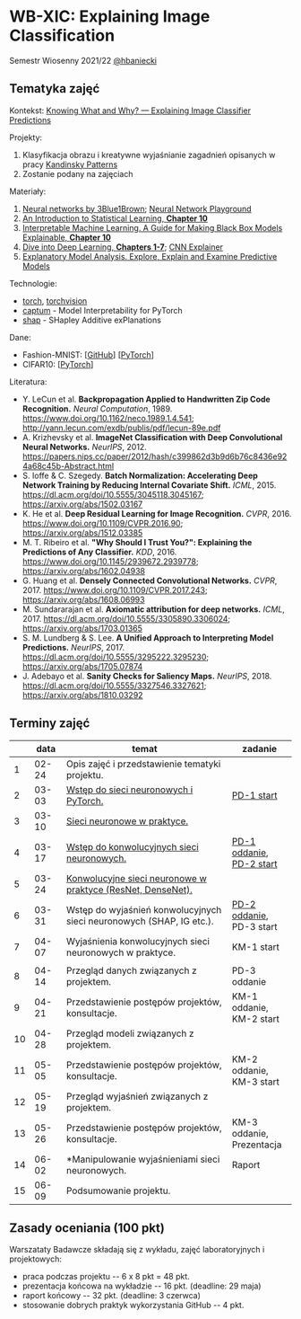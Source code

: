 # WB-XIC: Explaining Image Classification

Semestr Wiosenny 2021/22 [@hbaniecki](https://github.com/hbaniecki)

## Tematyka zajęć

Kontekst: [Knowing What and Why? — Explaining Image Classifier Predictions](https://towardsdatascience.com/knowing-what-and-why-explaining-image-classifier-predictions-680a15043bad)

Projekty:
1. Klasyfikacja obrazu i kreatywne wyjaśnianie zagadnień opisanych w pracy [Kandinsky Patterns](https://www.sciencedirect.com/science/article/pii/S0004370221000977)
2. Zostanie podany na zajęciach

Materiały:
1. [Neural networks by 3Blue1Brown](https://www.youtube.com/playlist?list=PLZHQObOWTQDNU6R1_67000Dx_ZCJB-3pi); [Neural Network Playground](https://playground.tensorflow.org)
2. [An Introduction to Statistical Learning, **Chapter 10**](https://www.statlearning.com/)
3. [Interpretable Machine Learning. A Guide for Making Black Box Models Explainable, **Chapter 10**](https://christophm.github.io/interpretable-ml-book/neural-networks)
4. [Dive into Deep Learning, **Chapters 1-7**](https://d2l.ai/index.html); [CNN Explainer](https://poloclub.github.io/cnn-explainer)
5. [Explanatory Model Analysis. Explore, Explain and Examine Predictive Models](https://pbiecek.github.io/ema/)

Technologie:
- [torch](https://pytorch.org/), [torchvision](https://pytorch.org/vision)
- [captum](https://captum.ai/) - Model Interpretability for PyTorch
- [shap](https://github.com/slundberg/shap) - SHapley Additive exPlanations

Dane:
- Fashion-MNIST: [[GitHub](https://github.com/zalandoresearch/fashion-mnist)] [[PyTorch](https://pytorch.org/vision/stable/datasets.html#fashion-mnist)]
- CIFAR10: [[PyTorch](https://pytorch.org/vision/main/generated/torchvision.datasets.CIFAR10.html)]

Literatura:
- Y. LeCun et al. **Backpropagation Applied to Handwritten Zip Code Recognition.** *Neural Computation*, 1989. https://www.doi.org/10.1162/neco.1989.1.4.541; http://yann.lecun.com/exdb/publis/pdf/lecun-89e.pdf
- A. Krizhevsky et al. **ImageNet Classification with Deep Convolutional Neural Networks.** *NeurIPS*, 2012. https://papers.nips.cc/paper/2012/hash/c399862d3b9d6b76c8436e924a68c45b-Abstract.html
- S. Ioffe & C. Szegedy. **Batch Normalization: Accelerating Deep Network Training by Reducing Internal Covariate Shift.** *ICML*, 2015. https://dl.acm.org/doi/10.5555/3045118.3045167; https://arxiv.org/abs/1502.03167
- K. He et al. **Deep Residual Learning for Image Recognition.** *CVPR*, 2016. https://www.doi.org/10.1109/CVPR.2016.90; https://arxiv.org/abs/1512.03385
- M. T. Ribeiro et al. **"Why Should I Trust You?": Explaining the Predictions of Any Classifier.** *KDD*, 2016. https://www.doi.org/10.1145/2939672.2939778; https://arxiv.org/abs/1602.04938
- G. Huang et al. **Densely Connected Convolutional Networks.** *CVPR*, 2017. https://www.doi.org/10.1109/CVPR.2017.243; https://arxiv.org/abs/1608.06993
- M. Sundararajan et al. **Axiomatic attribution for deep networks.** *ICML*, 2017. https://dl.acm.org/doi/10.5555/3305890.3306024; https://arxiv.org/abs/1703.01365
- S. M. Lundberg & S. Lee. **A Unified Approach to Interpreting Model Predictions.** *NeurIPS*, 2017. https://dl.acm.org/doi/10.5555/3295222.3295230; https://arxiv.org/abs/1705.07874
- J. Adebayo et al. **Sanity Checks for Saliency Maps.** *NeurIPS*, 2018. https://dl.acm.org/doi/10.5555/3327546.3327621; https://arxiv.org/abs/1810.03292
 

## Terminy zajęć 

<table>
<thead>
  <tr>
    <th></th>
    <th>data</th>
    <th>temat</th>
    <th>zadanie</th>
  </tr>
</thead>
<tbody>
  <tr>
    <td>1</td>
    <td>02-24</td>
    <td>Opis zajęć i przedstawienie tematyki projektu.</td>
    <td></td>
  </tr>
  <tr>
    <td>2</td>
    <td>03-03</td>
    <td><a href="https://github.com/MI2-Education/2022L-WB-XIC/tree/main/labs/lab2" target="_blank">Wstęp do sieci neuronowych i PyTorch.</a></td>
    <td><a href="https://github.com/MI2-Education/2022L-WB-XIC/tree/main/homeworks/pd1" target="_blank">PD-1 start</a></td>
  </tr>
  <tr>
    <td>3</td>
    <td>03-10</td>
    <td><a href="https://github.com/MI2-Education/2022L-WB-XIC/tree/main/labs/lab3" target="_blank">Sieci neuronowe w praktyce.</a></td>
    <td></td>
  </tr>
  <tr>
    <td>4</td>
    <td>03-17</td>
    <td><a href="https://github.com/MI2-Education/2022L-WB-XIC/tree/main/labs/lab4" target="_blank">Wstęp do konwolucyjnych sieci neuronowych.</a></td>
	  <td><a href="https://github.com/MI2-Education/2022L-WB-XIC/tree/main/homeworks/pd1" target="_blank">PD-1 oddanie</a>,
		  <br><a href="https://github.com/MI2-Education/2022L-WB-XIC/tree/main/homeworks/pd2" target="_blank">PD-2 start</a></td>
  </tr>
  <tr>
    <td>5</td>
    <td>03-24</td>
    <td><a href="https://github.com/MI2-Education/2022L-WB-XIC/tree/main/labs/lab5" target="_blank">Konwolucyjne sieci neuronowe w praktyce (ResNet, DenseNet).</a></td>
    <td></td>
  </tr>
  <tr>
    <td>6</td>
    <td>03-31</td>
    <td>Wstęp do wyjaśnień konwolucyjnych sieci neuronowych (SHAP, IG etc.).</td>
	  <td><a href="https://github.com/MI2-Education/2022L-WB-XIC/tree/main/homeworks/pd2" target="_blank">PD-2 oddanie</a>,
		  <br>PD-3 start</td>
  </tr>
  <tr>
    <td>7</td>
    <td>04-07</td>
    <td>Wyjaśnienia konwolucyjnych sieci neuronowych w praktyce.</td>
    <td>KM-1 start</td>
  </tr>
	<tr><td colspan="4"></td></tr>
  <tr>
    <td>8</td>
    <td>04-14</td>
    <td>Przegląd danych związanych z projektem.</td>
    <td>PD-3 oddanie</td>
  </tr>
  <tr>
    <td>9</td>
    <td>04-21</td>
    <td>Przedstawienie postępów projektów, konsultacje.</td>
    <td>KM-1 oddanie,<br>KM-2 start</td>
  </tr>
  <tr>
    <td>10</td>
    <td>04-28</td>
    <td>Przegląd modeli związanych z projektem.</td>
    <td></td>
  </tr>
  <tr>
    <td>11</td>
    <td>05-05</td>
    <td>Przedstawienie postępów projektów, konsultacje.</td>
    <td>KM-2 oddanie,<br>KM-3 start</td>
  </tr>
  <tr>
    <td>12</td>
    <td>05-19</td>
    <td>Przegląd wyjaśnień związanych z projektem.</td>
    <td>
  </tr>
  <tr>
    <td>13</td>
    <td>05-26</td>
    <td>Przedstawienie postępów projektów, konsultacje.</td>
    <td>KM-3 oddanie,<br>Prezentacja</td>
  </tr>
  <tr>
    <td>14</td>
    <td>06-02</td>
    <td>*Manipulowanie wyjaśnieniami sieci neuronowych.</td>
    <td>Raport</td>
  </tr>
  <tr>
    <td>15</td>
    <td>06-09</td>
    <td>Podsumowanie projektu.</td>
    <td></td>
  </tr>
</tbody>
</table>

## Zasady oceniania (100 pkt)

Warszataty Badawcze składają się z wykładu, zajęć laboratoryjnych i projektowych:

-   praca podczas projektu -- 6 x 8 pkt = 48 pkt.
-   prezentacja końcowa na wykładzie -- 16 pkt. (deadline: 29 maja)
-   raport końcowy -- 32 pkt. (deadline: 3 czerwca)
-   stosowanie dobrych praktyk wykorzystania GitHub -- 4 pkt.
